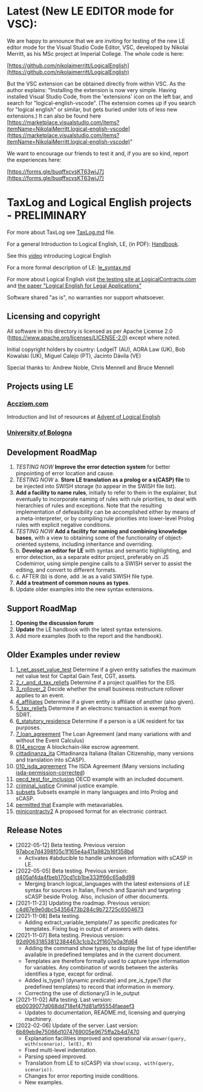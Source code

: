 # Latest (New LE EDITOR mode for VSC):

We are happy to announce that we are inviting for testing of the new LE editor mode for the Visual Studio Code Editor, VSC, developed by Nikolai Merritt, as his MSc project at Imperial College. The whole code is here:

[https://github.com/nikolaimerritt/LogicalEnglish](https://github.com/nikolaimerritt/LogicalEnglish)

But the VSC extension can be obtained directly from within VSC. As the author explains: "Installing the extension is now very simple. Having installed Visual Studio Code, from the 'extensions' icon on the left bar, and search for "logical-english-vscode". (The extension comes up if you search for "logical english" or similar, but gets buried under lots of less new extensions.) It can also be found here [https://marketplace.visualstudio.com/items?itemName=NikolaiMerritt.logical-english-vscode](https://marketplace.visualstudio.com/items?itemName=NikolaiMerritt.logical-english-vscode)"

We want to encourage our friends to test it and, if you are so kind, report the experiences here:

[https://forms.gle/buqffxcvsKT63wiJ7](https://forms.gle/buqffxcvsKT63wiJ7)

# TaxLog and Logical English projects - PRELIMINARY

For more about TaxLog see [TaxLog.md](TaxLog.md) file.

For a general Introduction to Logical English, LE, (in PDF): [Handbook](le_handbook.pdf). 

See this [video](https://vimeo.com/643589682) introducing Logical English

For a more formal description of LE: [le_syntax.md](le_syntax.md)

For more about Logical English visit [the testing site at LogicalContracts.com](https://logicalenglish.logicalcontracts.com/example/LogicalEnglish.swinb) and [the paper "Logical English for Legal Applications"](http://www.doc.ic.ac.uk/~rak/papers/LE_for_LA.pdf)

Software shared "as is", no warranties nor support whatsoever. 

## Licensing and copyright

All software in this directory is licensed as per Apache License 2.0 (https://www.apache.org/licenses/LICENSE-2.0) except where noted.

Initial copyright holders by country: LodgeIT (AU), AORA Law (UK), Bob Kowalski (UK), Miguel Calejo (PT), Jacinto Dávila (VE)

Special thanks to: Andrew Noble, Chris Mennell and Bruce Mennell

## Projects using LE

### [Accziom.com](https://accziom.com/logical-english/)

Introduction and list of resources at [Advent of Logical English​​](https://accziom.com/advent-of-logical-english/)

### [University of Bologna](https://legalmachinelab.unibo.it/logicalenglish/)


## Development RoadMap

1. *TESTING NOW* **Improve the error detection system** for better pinpointing of error location and cause.
2. *TESTING NOW* a. **Store LE translation as a prolog or a s(CASP) file** to be injected into SWISH storage (to appear in the SWISH file list).
3. **Add a facility to name rules**, initially to refer to them in the explainer, but eventually to incorporate naming of rules with rule priorities, to deal with hierarchies of rules and exceptions. Note that the resulting implementation of defeasibility can be accomplished either by means of a meta-interpreter, or by compiling rule priorities into lower-level Prolog rules with explicit negative conditions.
4. *TESTING NOW* **Add a facility for naming and combining knowledge bases**, with a view to obtaining some of the functionality of object-oriented systems, including inheritance and overriding.
5. b. **Develop an editor for LE** with syntax and semantic highlighting, and error detection, as a separate editor project, preferably on JS Codemirror, using simple pengine calls to a SWISH server to assist the editing, and convert to different formats. 
6. c. AFTER (b) is done, add .le as a valid SWISH file type.
7. **Add a treatment of common nouns as types**.
8. Update older examples into the new syntax extensions. 

## Support RoadMap

1. **Opening the discussion forum**
2. **Update** the LE handbook with the latest syntax extensions.
3. Add more examples (both to the report and the handbook). 

## Older Examples under review

1. [1_net_asset_value_test](./kb/1_net_asset_value_test.pl) Determine if a given entity satisfies the maximum net value test for Capital Gain Test, CGT, assets. 
2. [2_r_and_d_tax_reliefs](./kb/2_r_and_d_tax_reliefs.pl) Determine if a project qualifies for the EIS. 
3. [3_rollover_2](./kb/3_rollover_2.pl) Decide whether the small business restructure rollover applies to an event.
4. [4_affiliates](./kb/4_affiliates.pl) Determine if a given entity is affiliate of another (also given). 
5. [5_tax_reliefs](./kb/5_tax_reliefs.pl) Determine if an electronic transaction is exempt from SDRT. 
6. [6_statutory_residence](./kb/6_statutory_residence.pl) Determine if a person is a UK resident for tax purposes. 
7. [7_loan_agreement](./kb/7_loan_agreement.pl) The Loan Agreement (and many variations with and without the Event Calculus)
8. [014_escrow](./kb/014_escrow.pl) A blockchain-like escrow agreement. 
9. [cittadinanza_ita](./kb/cittadinanza_ita.pl) Cittadinanza Italiana (Italian Citizenship, many versions and translation into sCASP).
10. [010_isda_agreement](./kb/010_isda_agreement.pl) The ISDA Agreement (Many versions including [isda-permission-corrected](./kb/isda-permission-corrected.pl))
11. [oecd_test_for_inclusion](./kb/oecd_test_for_inclusion.pl) OECD example with an included document. 
12. [criminal_justice](./kb/criminal_justice.pl) Criminal justice example. 
13. [subsets](./kb/subsets.pl) Subsets example in many languages and into Prolog and sCASP. 
14. [permitted that](./kb/permitted%20that.pl) Example with metavariables. 
15. [minicontractv2](./kb/minicontractv2.pl) A proposed format for an electronic contract. 


##  <a name='Releases'></a>Release Notes

- [2022-05-12] Beta testing. Previous version [97abce7d4398f05c1f165e4a411a982b16f358bd](https://github.com/LogicalContracts/LogicalEnglish/commit/97abce7d4398f05c1f165e4a411a982b16f358bd)
	- Activates #abducible to handle unknown information with sCASP in LE. 
- [2022-05-05] Beta testing. Previous version: [d405af4da4fbeb170cd1cb1be333ff66c65a8d98](https://github.com/LogicalContracts/LogicalEnglish/commit/d405af4da4fbeb170cd1cb1be333ff66c65a8d98)
	- Merging branch logical_languages with the latest extensions of LE syntax for sources in Italian, French and Spanish and targeting sCASP beside Prolog. Also, inclusion of other documents. 
- [2021-11-23] Updating the roadmap. Previous version: [c4d67e9e0dbc54356473b284c9b72725c6504673](https://github.com/mcalejo/TaxKB/commit/c4d67e9e0dbc54356473b284c9b72725c6504673)
- [2021-11-08] Beta testing. 
	- Adding extract_variable_template/7 as specific predicates for templates. Fixing bug in output of answers with dates. 
- [2021-11-07] Beta testing. Previous version: [92d90631853812384463c1cb2c2f1607e0a3fd64](https://github.com/mcalejo/TaxKB/commit/92d90631853812384463c1cb2c2f1607e0a3fd64)
	- Adding the command show types, to display the list of type identifier available in predefined templates and in the current document. 
	- Templates are therefore formally used to capture type information for variables. Any combination of words between the asteriks identifies a type, except for ordinal. 
	- Added is_type/1 (dynamic predicate) and pre_is_type/1 (for predefined templates) to record that information in memory. 
	- Correcting the use of dictionary/3 in le_output
- [2021-11-02] Alfa testing. Last version: [eb0039077d068dd718ef47fd81af95554faeaef3](https://github.com/mcalejo/TaxKB/commit/eb0039077d068dd718ef47fd81af95554faeaef3)
	- Updates to documentation, README.md, licensing and querying machinery.
- [2022-02-06] Update of the server. Last version: [6b89eb9e75066d1074769005e9675ffa2b4d7470](https://github.com/LogicalContracts/LogicalEnglish/commit/6b89eb9e75066d1074769005e9675ffa2b4d7470)
	- Explanation facilities improved and operational via `answer(query, with(scenario), le(E), R)`
	- Fixed multi-level indentation. 
	- Parsing speed improved.
	- Translation from LE to s(CASP) via `show(scasp, with(query, scenario))`.
	- Changes for error reporting inside conditions.
	- New examples. 
	



